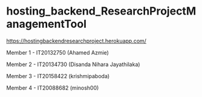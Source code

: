 # hosting_backend_ResearchProjectManagementTool

https://hostingbackendresearchproject.herokuapp.com/


Member 1 - IT20132750 (Ahamed Azmie)

Member 2 - IT20134730 (Disanda Nihara Jayathilaka)

Member 3 - IT20158422 (krishmipaboda)

Member 4 - IT20088682 (minosh00)
